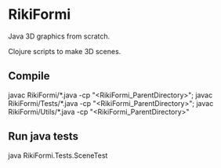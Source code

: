 # RikiFormi

Java 3D graphics from scratch.

Clojure scripts to make 3D scenes.


## Compile
javac RikiFormi/\*.java -cp "<RikiFormi_ParentDirectory>"; javac RikiFormi/Tests/\*.java -cp "<RikiFormi_ParentDirectory>"; javac RikiFormi/Utils/\*.java -cp "<RikiFormi_ParentDirectory>"


## Run java tests
java RikiFormi.Tests.SceneTest




